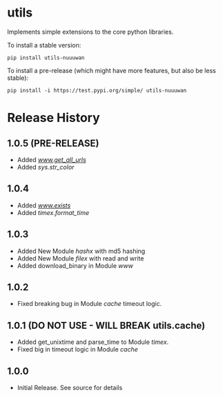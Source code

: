 # utils

Implements simple extensions to the core python libraries.

To install a stable version:

```
pip install utils-nuuuwan
```

To install a pre-release (which might have more features, but also be
less stable):

```
pip install -i https://test.pypi.org/simple/ utils-nuuuwan
```

# Release History

## 1.0.5 (PRE-RELEASE)

* Added *www.get_all_urls*
* Added *sys.str_color*

## 1.0.4

* Added *www.exists*
* Added *timex.format_time*

## 1.0.3

* Added New Module *hashx* with md5 hashing
* Added New Module *filex* with read and write
* Added download_binary in Module *www*


## 1.0.2

* Fixed breaking bug in Module *cache* timeout logic.

## 1.0.1 (DO NOT USE - WILL BREAK utils.cache)

* Added get_unixtime and parse_time to Module *timex*.
* Fixed big in timeout logic in Module *cache*

## 1.0.0

- Initial Release. See source for details
